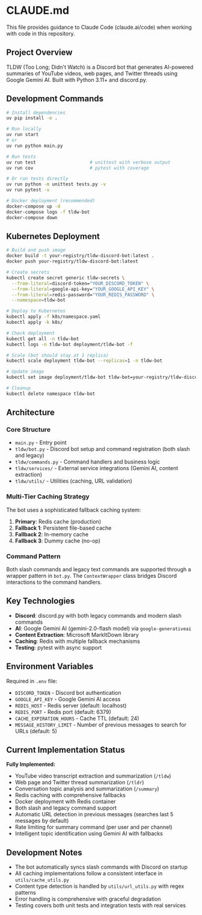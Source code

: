 # CLAUDE.md

This file provides guidance to Claude Code (claude.ai/code) when working with code in this repository.

## Project Overview

TLDW (Too Long; Didn't Watch) is a Discord bot that generates AI-powered summaries of YouTube videos, web pages, and Twitter threads using Google Gemini AI. Built with Python 3.11+ and discord.py.

## Development Commands

```bash
# Install dependencies
uv pip install -e .

# Run locally
uv run start
# or
uv run python main.py

# Run tests
uv run test                    # unittest with verbose output
uv run cov                     # pytest with coverage

# Or run tests directly
uv run python -m unittest tests.py -v
uv run pytest -v

# Docker deployment (recommended)
docker-compose up -d
docker-compose logs -f tldw-bot
docker-compose down
```

## Kubernetes Deployment

```bash
# Build and push image
docker build -t your-registry/tldw-discord-bot:latest .
docker push your-registry/tldw-discord-bot:latest

# Create secrets
kubectl create secret generic tldw-secrets \
  --from-literal=discord-token="YOUR_DISCORD_TOKEN" \
  --from-literal=google-api-key="YOUR_GOOGLE_API_KEY" \
  --from-literal=redis-password="YOUR_REDIS_PASSWORD" \
  --namespace=tldw-bot

# Deploy to Kubernetes
kubectl apply -f k8s/namespace.yaml
kubectl apply -k k8s/

# Check deployment
kubectl get all -n tldw-bot
kubectl logs -n tldw-bot deployment/tldw-bot -f

# Scale (bot should stay at 1 replica)
kubectl scale deployment tldw-bot --replicas=1 -n tldw-bot

# Update image
kubectl set image deployment/tldw-bot tldw-bot=your-registry/tldw-discord-bot:new-tag -n tldw-bot

# Cleanup
kubectl delete namespace tldw-bot
```

## Architecture

### Core Structure
- `main.py` - Entry point
- `tldw/bot.py` - Discord bot setup and command registration (both slash and legacy)
- `tldw/commands.py` - Command handlers and business logic
- `tldw/services/` - External service integrations (Gemini AI, content extraction)
- `tldw/utils/` - Utilities (caching, URL validation)

### Multi-Tier Caching Strategy
The bot uses a sophisticated fallback caching system:
1. **Primary**: Redis cache (production)
2. **Fallback 1**: Persistent file-based cache
3. **Fallback 2**: In-memory cache
4. **Fallback 3**: Dummy cache (no-op)

### Command Pattern
Both slash commands and legacy text commands are supported through a wrapper pattern in `bot.py`. The `ContextWrapper` class bridges Discord interactions to the command handlers.

## Key Technologies

- **Discord**: discord.py with both legacy commands and modern slash commands
- **AI**: Google Gemini AI (gemini-2.0-flash model) via `google-generativeai`
- **Content Extraction**: Microsoft MarkItDown library
- **Caching**: Redis with multiple fallback mechanisms
- **Testing**: pytest with async support

## Environment Variables

Required in `.env` file:
- `DISCORD_TOKEN` - Discord bot authentication
- `GOOGLE_API_KEY` - Google Gemini AI access
- `REDIS_HOST` - Redis server (default: localhost)
- `REDIS_PORT` - Redis port (default: 6379)
- `CACHE_EXPIRATION_HOURS` - Cache TTL (default: 24)
- `MESSAGE_HISTORY_LIMIT` - Number of previous messages to search for URLs (default: 5)

## Current Implementation Status

**Fully Implemented:**
- YouTube video transcript extraction and summarization (`/tldw`)
- Web page and Twitter thread summarization (`/tldr`)
- Conversation topic analysis and summarization (`/summary`)
- Redis caching with comprehensive fallbacks
- Docker deployment with Redis container
- Both slash and legacy command support
- Automatic URL detection in previous messages (searches last 5 messages by default)
- Rate limiting for summary command (per user and per channel)
- Intelligent topic identification using Gemini AI with fallbacks

## Development Notes

- The bot automatically syncs slash commands with Discord on startup
- All caching implementations follow a consistent interface in `utils/cache_utils.py`
- Content type detection is handled by `utils/url_utils.py` with regex patterns
- Error handling is comprehensive with graceful degradation
- Testing covers both unit tests and integration tests with real services